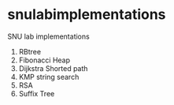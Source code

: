 # snulabimplementations
SNU lab implementations  
1. RBtree  
2. Fibonacci Heap  
3. Dijkstra Shorted path  
4. KMP string search  
5. RSA  
6. Suffix Tree  
